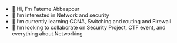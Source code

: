 - 👋 Hi, I’m Fateme Abbaspour
- 👀 I’m interested in Network and security
- 🌱 I’m currently learning CCNA, Switching and routing and Firewall
- 💞️ I’m looking to collaborate on Security Project, CTF event, and everything about Networking

<!---
fatemeap4/fatemeap4 is a ✨ special ✨ repository because its `README.md` (this file) appears on your GitHub profile.
You can click the Preview link to take a look at your changes.
--->
